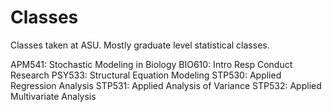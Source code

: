 # Classes
Classes taken at ASU. Mostly graduate level statistical classes.


APM541: Stochastic Modeling in Biology
BIO610: Intro Resp Conduct Research
PSY533: Structural Equation Modeling
STP530: Applied Regression Analysis
STP531: Applied Analysis of Variance
STP532: Applied Multivariate Analysis